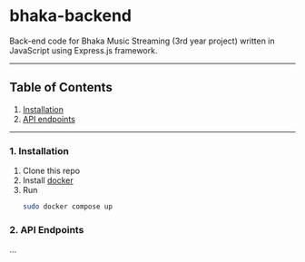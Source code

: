 # bhaka-backend

Back-end code for Bhaka Music Streaming (3rd year project) written in JavaScript using Express.js framework.

---

## Table of Contents

1. [Installation](#1-installation)
2. [API endpoints](#2-api-endpoints)

---

### 1. Installation

1. Clone this repo
2. Install [docker](https://docs.docker.com/get-docker/)
3. Run
   ```bash
   sudo docker compose up
   ```

### 2. API Endpoints
...